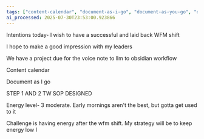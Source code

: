 ```yaml
---
tags: ["content-calendar", "document-as-i-go", "document-as-you-go", "documentation", "energy-management", "llm", "morning-routine", "obsidian"]
ai_processed: 2025-07-30T23:53:00.923866
---
```

Intentions today- I wish to have a successful and laid back WFM shift

I hope to make a good impression with my leaders

We have a project due for the voice note to llm to obsidian workflow

Content calendar

Document as I go

STEP 1 AND 2 TW SOP DESIGNED 

Energy level- 3 moderate. Early mornings aren't the best, but gotta get used to it

Challenge is having energy after the wfm shift. My strategy will be to keep energy low I